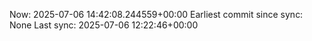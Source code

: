 Now: 2025-07-06 14:42:08.244559+00:00 Earliest commit since sync: None Last sync: 2025-07-06 12:22:46+00:00
